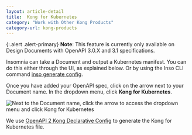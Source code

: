 ```yaml
---
layout: article-detail
title:  Kong for Kubernetes
category: "Work with Other Kong Products"
category-url: kong-products
---
```


{:.alert .alert-primary}
**Note**: This feature is currently only available on Design Documents with OpenAPI 3.0.X and 3.1 specifications.

Insomnia can take a Document and output a Kubernetes manifest. You can do this either through the UI, as explained below. Or by using the Inso CLI command [inso generate config](/inso-cli/cli-command-reference/inso-generate-config).

Once you have added your OpenAPI spec, click on the arrow next to your Document name. In the dropdown menu, click **Kong for Kubernetes**.

![Next to the Document name, click the arrow to access the dropdown menu and click Kong for Kubernetes](/assets/images/kong-for-kubernetes.png)

We use [OpenAPI 2 Kong Declarative Config](https://github.com/Kong/insomnia/tree/develop/packages/openapi-2-kong#kong-declarative-config) to generate the Kong for Kubernetes file.
